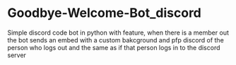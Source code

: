 # Goodbye-Welcome-Bot_discord
Simple discord code bot in python with feature, when there is a member out the bot sends an embed with a custom bakcground and pfp discord of the person who logs out and the same as if that person logs in to the discord server 
